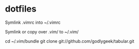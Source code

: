 # dotfiles

Symlink .vimrc into ~/.vimrc

Symlink or copy over .vim/ to ~/.vim/

cd ~/.vim/bundle
git clone git://github.com/godlygeek/tabular.git
